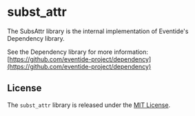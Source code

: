 # subst_attr

The SubsAttr library is the internal implementation of Eventide's Dependency library.

See the Dependency library for more information:
[https://github.com/eventide-project/dependency](https://github.com/eventide-project/dependency)

## License

The `subst_attr` library is released under the [MIT License](https://github.com/obsidian-btc/subst-attr/blob/master/MIT-License.txt).
